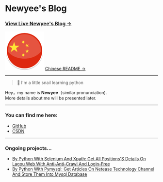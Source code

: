 # Newyee's Blog

### [View Live Newyee's Blog &rarr;](https://newyee1994.github.io)

![cn](https://github.com/Newyee1994/Newyee1994.github.io/blob/master/img/ChinaFlag.png) [Chinese README &rarr;](https://github.com/Newyee1994/Newyee1994.github.io/blob/master/README_CN.md)

- - -
> 🐌 I'm a little snail learning python

Hey，my name is **Newyee**（similar pronunciation).<br/>
More details about me will be presented later.

- - -
### You can find me here:
- [GitHub](https://github.com/Newyee1994)
- [CSDN](https://blog.csdn.net/Newyee)

- - -
### Ongoing projects...
- [By Python With Selenium And Xpath: Get All Positions'S Details On Lagou Web With Anti-Anti-Crawl And Login-Free](https://blog.csdn.net/Newyee/article/details/88577868)
- [By Python With Pymysql: Get Articles On Netease Technology Channel And Store Them Into Mysql Database](https://blog.csdn.net/Newyee/article/details/88702399)
